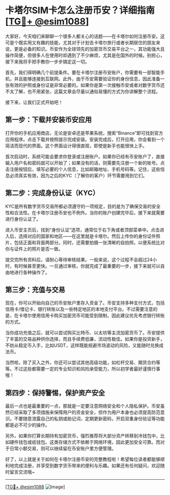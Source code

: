 # 卡塔尔SIM卡怎么注册币安？详细指南[[TG💪+ @esim1088](https://t.me/s/esim1088)]

大家好，今天咱们来聊聊一个很多人都关心的话题——在卡塔尔如何注册币安。这可是个既实用又有趣的技能，尤其对于计划去卡塔尔旅行或者长期居住的朋友来说，更是必备的知识。币安作为全球领先的加密货币交易平台之一，其功能强大且操作简便，但很多人在使用时却遇到了不少麻烦，尤其是在国外的时候。别担心，接下来我将手把手教你一步步搞定这一切。

首先，我们得明确几个前提条件。要在卡塔尔注册币安账户，你需要有一部智能手机，并且能够连接到互联网。此外，由于币安需要验证你的身份信息，因此准备一张有效的护照或身份证是非常必要的。如果你是第一次接触币安或者对数字货币还不太了解，也不用紧张，这篇文章会尽量以通俗易懂的方式为你讲解整个流程。

接下来，让我们正式开始吧！

## 第一步：下载并安装币安应用

打开你的手机应用商店，无论是安卓还是苹果系统，搜索“Binance”即可找到官方应用程序。点击下载并按照提示完成安装。安装完成后，打开应用，你会看到一个简洁而现代的界面。这个界面设计得很直观，即使是新手也能很快上手。

首次启动时，系统可能会要求你登录或注册账户。如果你已经有币安账户了，直接输入用户名和密码就可以开始了；如果没有的话，则需要先注册一个新的账号。点击注册按钮后，填写必要的个人信息，比如邮箱地址、手机号码等。记住，这些信息必须真实有效，因为之后的KYC（了解你的客户）环节需要用到它们。

## 第二步：完成身份认证（KYC）

KYC是所有数字货币交易所都必须遵守的一项规定，目的是为了确保交易的安全性和合法性。在卡塔尔注册币安也不例外。当你的账户创建完毕后，接下来就需要进行身份认证了。

进入币安主页后，找到“身份认证”选项，通常位于右下角或者顶部菜单中。点击进入后，选择对应的国家和地区——在这里就是卡塔尔。然后上传你的身份证件照片，包括正面和背面两部分。同时，还需要拍摄一张清晰的自拍照，以便系统比对你与证件上的照片是否一致。

提交完所有资料后，请耐心等待审核结果。一般来说，这个过程不会超过24小时，有时候甚至更快。一旦通过审核，你就完成了最重要的一步，接下来就可以自由地进行各种操作了。

## 第三步：充值与交易

现在，你可以开始向自己的币安账户里存入资金了。币安支持多种支付方式，包括信用卡/借记卡、银行转账以及一些特定地区的本地支付平台。不过需要注意的是，在卡塔尔使用信用卡购买加密货币可能受到限制，因此建议优先考虑银行转账的方式。

当你成功充值之后，就可以尝试购买比特币、以太坊等主流加密货币了。币安提供了丰富的交易品种供你选择，而且手续费低廉，流动性极佳。如果你是投资新手，不妨从稳定币入手，比如USDT，这样既能规避市场波动的风险，又能随时兑换成法币。

当然啦，除了买入之外，你还可以尝试其他高级功能，如杠杆交易、期货合约等等。不过这些都需要一定的专业知识和风险承受能力，所以初学者最好谨慎行事哦！

## 第四步：保持警惕，保护资产安全

最后一点也是最重要的一点，那就是一定要注意网络安全和个人隐私保护。币安虽然已经采取了多项措施来保障用户的资金安全，但作为用户本身也必须提高防范意识。不要随意泄露自己的私钥或助记词，定期更新密码，开启双重身份验证等功能都是必不可少的操作。

另外，如果你打算长期持有加密货币，强烈推荐将大部分资产转移到冷钱包中，比如硬件钱包或纸钱包。这类存储方式不依赖于网络环境，因此更加安全可靠。而对于日常小额交易，则可以继续留在币安账户里方便管理。

好了，以上就是关于如何在卡塔尔注册币安的完整教程啦！希望每位读者都能够顺利地完成注册，并享受到数字货币带来的便利与乐趣。如果还有任何疑问，欢迎随时留言交流哦~

---

[[TG💪+ @esim1088](https://t.me/s/esim1088) ![Image](https://i.postimg.cc/4NQfJmqS/Snipaste-2025-05-13-00-14-12.png)]